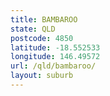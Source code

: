 ```yaml
---
title: BAMBAROO
state: QLD
postcode: 4850
latitude: -18.552533
longitude: 146.49572
url: /qld/bambaroo/
layout: suburb
---
```

